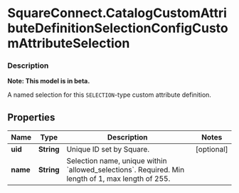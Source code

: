# SquareConnect.CatalogCustomAttributeDefinitionSelectionConfigCustomAttributeSelection

### Description
**Note: This model is in beta.**

A named selection for this `SELECTION`-type custom attribute definition.

## Properties
Name | Type | Description | Notes
------------ | ------------- | ------------- | -------------
**uid** | **String** | Unique ID set by Square. | [optional] 
**name** | **String** | Selection name, unique within &#x60;allowed_selections&#x60;. Required. Min length of 1, max length of 255. | 


